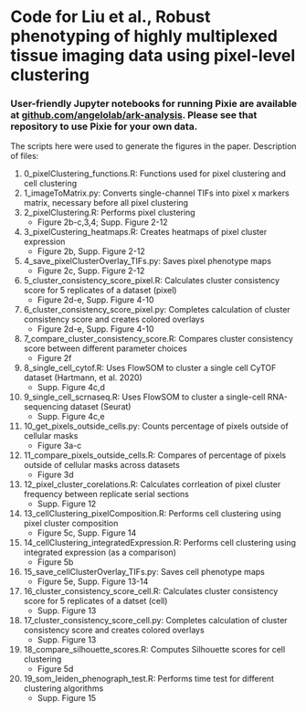 # Code for Liu et al., Robust phenotyping of highly multiplexed tissue imaging data using pixel-level clustering

### User-friendly Jupyter notebooks for running Pixie are available at [github.com/angelolab/ark-analysis](https://github.com/angelolab/ark-analysis). Please see that repository to use Pixie for your own data.

The scripts here were used to generate the figures in the paper. Description of files:
1. 0_pixelClustering_functions.R: Functions used for pixel clustering and cell clustering
2. 1_imageToMatrix.py: Converts single-channel TIFs into pixel x markers matrix, necessary before all pixel clustering
3. 2_pixelClustering.R: Performs pixel clustering
    - Figure 2b-c,3,4; Supp. Figure 2-12
4. 3_pixelCustering_heatmaps.R: Creates heatmaps of pixel cluster expression
    - Figure 2b, Supp. Figure 2-12
5. 4_save_pixelClusterOverlay_TIFs.py: Saves pixel phenotype maps
    - Figure 2c, Supp. Figure 2-12
6. 5_cluster_consistency_score_pixel.R: Calculates cluster consistency score for 5 replicates of a dataset (pixel)
    - Figure 2d-e, Supp. Figure 4-10
7. 6_cluster_consistency_score_pixel.py: Completes calculation of cluster consistency score and creates colored overlays
    - Figure 2d-e, Supp. Figure 4-10
8. 7_compare_cluster_consistency_score.R: Compares cluster consistency score between different parameter choices
    - Figure 2f
9. 8_single_cell_cytof.R: Uses FlowSOM to cluster a single cell CyTOF dataset (Hartmann, et al. 2020)
    - Supp. Figure 4c,d
10. 9_single_cell_scrnaseq.R: Uses FlowSOM to cluster a single-cell RNA-sequencing dataset (Seurat)
    - Supp. Figure 4c,e
11. 10_get_pixels_outside_cells.py: Counts percentage of pixels outside of cellular masks
    - Figure 3a-c
12. 11_compare_pixels_outside_cells.R: Compares of percentage of pixels outside of cellular masks across datasets
    - Figure 3d
13. 12_pixel_cluster_corelations.R: Calculates corrleation of pixel cluster frequency between replicate serial sections
    - Supp. Figure 12
14. 13_cellClustering_pixelComposition.R: Performs cell clustering using pixel cluster composition
    - Figure 5c, Supp. Figure 14
15. 14_cellClustering_integratedExpression.R: Performs cell clustering using integrated expression (as a comparison)
    - Figure 5b
16. 15_save_cellClusterOverlay_TIFs.py: Saves cell phenotype maps
    - Figure 5e, Supp. Figure 13-14
17. 16_cluster_consistency_score_cell.R: Calculates cluster consistency score for 5 replicates of a datset (cell)
    - Supp. Figure 13
18. 17_cluster_consistency_score_cell.py: Completes calculation of cluster consistency score and creates colored overlays
    - Supp. Figure 13
19. 18_compare_silhouette_scores.R: Computes Silhouette scores for cell clustering
    - Figure 5d
20. 19_som_leiden_phenograph_test.R: Performs time test for different clustering algorithms
    - Supp. Figure 15


